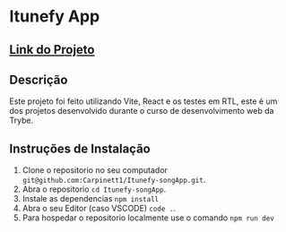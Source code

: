 # Itunefy App

## [Link do Projeto](itunefy-song-app.vercel.app)

## Descrição

Este projeto foi feito utilizando Vite, React e os testes em RTL, este é um dos projetos desenvolvido durante o curso de desenvolvimento web da Trybe. 

## Instruções de Instalação

1) Clone o repositorio no seu computador `git@github.com:Carpinett1/Itunefy-songApp.git`.
2) Abra o repositorio `cd Itunefy-songApp`.
3) Instale as dependencias `npm install`
4) Abra o seu Editor (caso VSCODE) `code .`.
5) Para hospedar o repositorio localmente use o comando `npm run dev`
